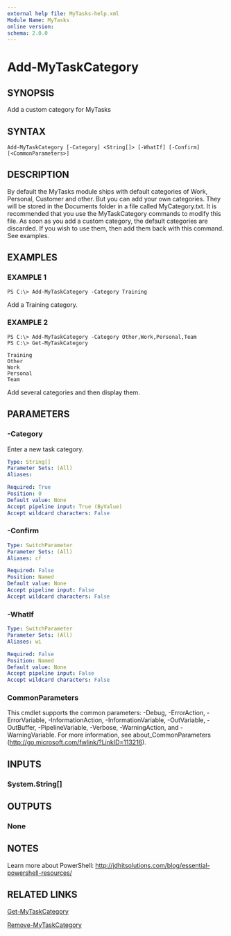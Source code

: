 ```yaml
---
external help file: MyTasks-help.xml
Module Name: MyTasks
online version:
schema: 2.0.0
---
```


# Add-MyTaskCategory

## SYNOPSIS

Add a custom category for MyTasks

## SYNTAX

```
Add-MyTaskCategory [-Category] <String[]> [-WhatIf] [-Confirm] [<CommonParameters>]
```

## DESCRIPTION

By default the MyTasks module ships with default categories of Work, Personal, Customer and other. But you can add your own categories. They will be stored in the Documents folder in a file called MyCategory.txt. It is recommended that you use the MyTaskCategory commands to modify this file. As soon as you add a custom category, the default categories are discarded. If you wish to use them, then add them back with this command. See examples.

## EXAMPLES

### EXAMPLE 1

```
PS C:\> Add-MyTaskCategory -Category Training
```

Add a Training category.

### EXAMPLE 2

```
PS C:\> Add-MyTaskCategory -Category Other,Work,Personal,Team
PS C:\> Get-MyTaskCategory 

Training
Other
Work
Personal
Team
```

Add several categories and then display them.

## PARAMETERS

### -Category

Enter a new task category.

```yaml
Type: String[]
Parameter Sets: (All)
Aliases:

Required: True
Position: 0
Default value: None
Accept pipeline input: True (ByValue)
Accept wildcard characters: False
```

### -Confirm

```yaml
Type: SwitchParameter
Parameter Sets: (All)
Aliases: cf

Required: False
Position: Named
Default value: None
Accept pipeline input: False
Accept wildcard characters: False
```

### -WhatIf

```yaml
Type: SwitchParameter
Parameter Sets: (All)
Aliases: wi

Required: False
Position: Named
Default value: None
Accept pipeline input: False
Accept wildcard characters: False
```

### CommonParameters

This cmdlet supports the common parameters: -Debug, -ErrorAction, -ErrorVariable, -InformationAction, -InformationVariable, -OutVariable, -OutBuffer, -PipelineVariable, -Verbose, -WarningAction, and -WarningVariable. For more information, see about_CommonParameters (http://go.microsoft.com/fwlink/?LinkID=113216).

## INPUTS

### System.String[]

## OUTPUTS

### None

## NOTES

Learn more about PowerShell:
http://jdhitsolutions.com/blog/essential-powershell-resources/

## RELATED LINKS

[Get-MyTaskCategory]()

[Remove-MyTaskCategory]()
